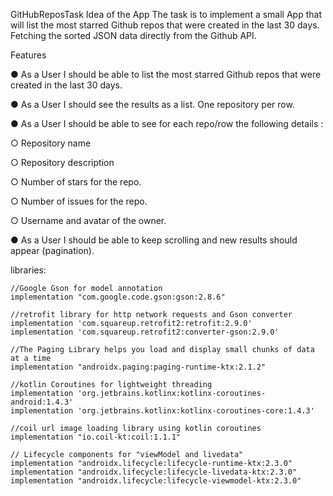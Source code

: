 GitHubReposTask
Idea of the App The task is to implement a small App that will list the most starred Github repos that were created in the last 30 days. Fetching the sorted JSON data directly from the Github API.

Features

● As a User I should be able to list the most starred Github repos that were created in the last 30 days.

● As a User I should see the results as a list. One repository per row.

● As a User I should be able to see for each repo/row the following details :

○ Repository name

○ Repository description

○ Number of stars for the repo.

○ Number of issues for the repo.

○ Username and avatar of the owner.

● As a User I should be able to keep scrolling and new results should appear (pagination).

libraries:
    
    //Google Gson for model annotation
    implementation "com.google.code.gson:gson:2.8.6"
    
    //retrofit library for http network requests and Gson converter
    implementation 'com.squareup.retrofit2:retrofit:2.9.0'
    implementation 'com.squareup.retrofit2:converter-gson:2.9.0'
    
    //The Paging Library helps you load and display small chunks of data at a time
    implementation "androidx.paging:paging-runtime-ktx:2.1.2"

    //kotlin Coroutines for lightweight threading
    implementation 'org.jetbrains.kotlinx:kotlinx-coroutines-android:1.4.3'
    implementation 'org.jetbrains.kotlinx:kotlinx-coroutines-core:1.4.3'

    //coil url image loading library using kotlin coroutines
    implementation "io.coil-kt:coil:1.1.1"
    
    // Lifecycle components for "viewModel and livedata"
    implementation "androidx.lifecycle:lifecycle-runtime-ktx:2.3.0"
    implementation "androidx.lifecycle:lifecycle-livedata-ktx:2.3.0"
    implementation "androidx.lifecycle:lifecycle-viewmodel-ktx:2.3.0"
